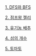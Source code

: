 [1. DFS와 BFS](https://github.com/K-Diger/AlgorithmSolving/tree/main/src/main/java/graphsearch/boj1260)

[2. 점프왕 젤리](https://github.com/K-Diger/AlgorithmSolving/tree/main/src/main/java/graphsearch/boj16173)

[3. 유기농 배추](https://github.com/K-Diger/AlgorithmSolving/tree/main/src/main/java/graphsearch/boj1012)

[4. 섬의 개수](https://github.com/K-Diger/AlgorithmSolving/tree/main/src/main/java/graphsearch/boj4963)

[5. 토마토]()
